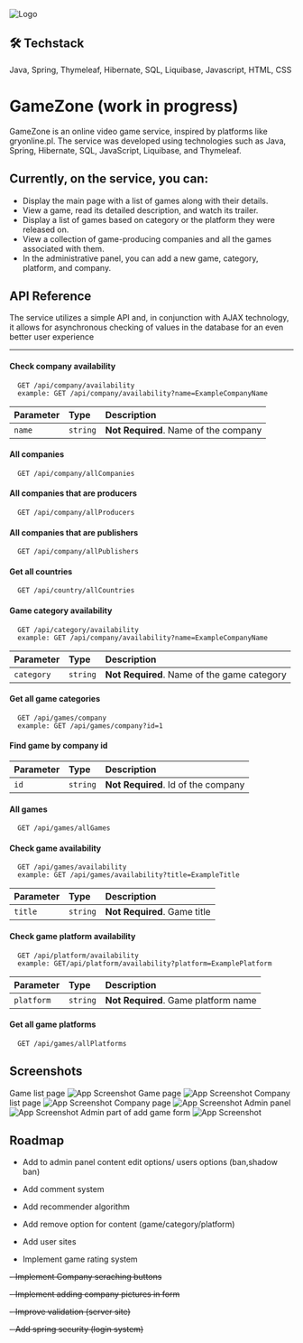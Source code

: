 
![Logo](https://i.imgur.com/JUUVWtn.png)

## 🛠 Techstack
Java, Spring, Thymeleaf, Hibernate, SQL, Liquibase, Javascript, HTML, CSS


# GameZone (work in progress)


GameZone is an online video game service, inspired by platforms like gryonline.pl. The service was developed using technologies such as Java, Spring, Hibernate, SQL, JavaScript, Liquibase, and Thymeleaf.

Currently, on the service, you can:
---
-   Display the main page with a list of games along with their details.
-   View a game, read its detailed description, and watch its trailer.
-   Display a list of games based on category or the platform they were released on.
-   View a collection of game-producing companies and all the games associated with them.
-   In the administrative panel, you can add a new game, category, platform, and company.




## API Reference
The service utilizes a simple API and, in conjunction with AJAX technology, it allows for asynchronous checking of values in the database for an even better user experience

----
#### Check company availability

```http
  GET /api/company/availability
  example: GET /api/company/availability?name=ExampleCompanyName
```

| Parameter | Type     | Description                |
| :-------- | :------- | :------------------------- |
| `name` | `string` | **Not Required**. Name of the company |

#### All companies

```http
  GET /api/company/allCompanies
```
#### All companies that are producers

```http
  GET /api/company/allProducers
```
#### All companies that are publishers

```http
  GET /api/company/allPublishers

```


#### Get all countries
```http
  GET /api/country/allCountries
```

#### Game category availability
       
```http
  GET /api/category/availability
  example: GET /api/company/availability?name=ExampleCompanyName
```

| Parameter | Type     | Description                |
| :-------- | :------- | :------------------------- |
| `category` | `string` | **Not Required**. Name of the game category |

#### Get all game categories
```http
  GET /api/games/company
  example: GET /api/games/company?id=1
```

#### Find game by company id
| Parameter | Type     | Description                |
| :-------- | :------- | :------------------------- |
| `id` | `string` | **Not Required**. Id of the company |

#### All games
       
```http
  GET /api/games/allGames
```
#### Check game availability
```http
  GET /api/games/availability
  example: GET /api/games/availability?title=ExampleTitle
```
| Parameter | Type     | Description                |
| :-------- | :------- | :------------------------- |
| `title` | `string` | **Not Required**. Game title |

#### Check game platform availability
```http
  GET /api/platform/availability
  example: GET/api/platform/availability?platform=ExamplePlatform
```
| Parameter | Type     | Description                |
| :-------- | :------- | :------------------------- |
| `platform` | `string` | **Not Required**. Game platform name |

#### Get all game platforms
```http
  GET /api/games/allPlatforms
```
## Screenshots
Game list page
![App Screenshot](https://i.imgur.com/p7WLQhI.png)
Game page
![App Screenshot](https://i.imgur.com/bA6YDD8.png)
Company list page
![App Screenshot](https://i.imgur.com/xWt7SWM.png)
Company page
![App Screenshot](https://i.imgur.com/7j4IUaA.png)
Admin panel
![App Screenshot](https://i.imgur.com/T2GLsHQ.png)
Admin part of add game form
![App Screenshot](https://i.imgur.com/leVno9a.png)




## Roadmap


- Add to admin panel content edit options/ users options (ban,shadow ban)
- Add comment system
- Add recommender algorithm
- Add remove option for content (game/category/platform)
- Add user sites

- Implement game rating system
  
~~- Implement Company seraching buttons~~

~~- Implement adding company pictures in form~~

~~- Improve validation (server site)~~

~~- Add spring security (login system)~~

